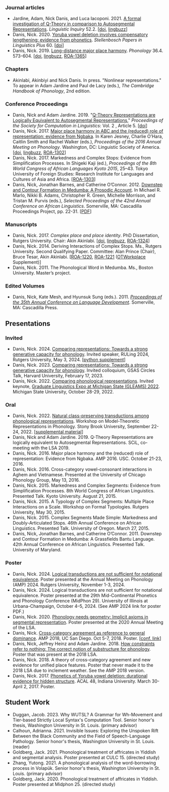 ### Journal articles

* Jardine, Adam, Nick Danis, and Luca Iacoponi. 2021. [A formal investigation of Q-Theory in comparison to Autosegmental Representations](https://www.mitpressjournals.org/doi/abs/10.1162/ling_a_00376). *Linguistic Inquiry* 52.2. [[doi](https://doi.org/10.1162/ling_a_00376), [lingbuzz]()]
* Danis, Nick. 2020. [Yoruba vowel deletion involves compensatory lengthening: evidence from phonetics](https://spilplus.journals.ac.za/pub/article/view/753). *Stellenbosch Papers in Linguistics Plus* 60. [[doi](https://doi.org/10.5842/60-0-753)]
* Danis, Nick. 2019. [Long-distance major place harmony](https://www.cambridge.org/core/journals/phonology/article/abs/longdistance-major-place-harmony/7620003BF480A83F2C0A3B604989B62F). *Phonology* 36.4. 573-604.  [[doi](https://doi.org/10.1017/S0952675719000307), [lingbuzz](https://ling.auf.net/lingbuzz/004988), [ROA-1365](http://roa.rutgers.edu/content/article/files/1804_danis_1.pdf)]

### Chapters

* Akinlabi, Akinbiyi and Nick Danis. In press. "Nonlinear representations." To appear in Adam Jardine and Paul de Lacy (eds.), *The Cambridge Handbook of Phonology*, 2nd edition. 

### Conference Proceedings

* Danis, Nick and Adam Jardine. 2019. "[Q-Theory Representations are Logically Equivalent to Autosegmental Representations](https://scholarworks.umass.edu/scil/vol2/iss1/5)," *Proceedings of the Society for Computation in Linguistics*: Vol. 2 , Article 5. [[doi](https://doi.org/10.7275/tvj1-k306)]
* Danis, Nick. 2017. [Major place harmony in ABC and the (reduced) role of representation: evidence from Ngbaka](http://journals.linguisticsociety.org/proceedings/index.php/amphonology/article/view/3980). In Karen Jesney, Charlie O’Hara, Caitlin Smith and Rachel Walker (eds.), *Proceedings of the 2016 Annual Meeting on Phonology*. Washington, DC: Linguistic Society of America. [[doi](http://dx.doi.org/10.3765/amp.v4i0.3980), [lingbuzz](https://ling.auf.net/lingbuzz/003299), [ROA-1302](http://roa.rutgers.edu/article/view/1607)]
* Danis, Nick. 2017. Markedness and Complex Stops: Evidence from Simplification Processes. In Shigeki Kaji (ed.), *Proceedings of the 8th World Congress of African Languages Kyoto 2015*, 25–43. Tokyo University of Foreign Studies: Research Institute for Languages and Cultures of Asia and Africa. [[ROA-1303](http://roa.rutgers.edu/article/view/1609)]
* Danis, Nick, Jonathan Barnes, and Catherine O’Connor. 2012. [Downstep and Contour Formation in Medumba: A Prosodic Account](http://www.lingref.com/cpp/acal/42/abstract2755.html). In Michael R. Marlo, Nikki B. Adams, Christopher R. Green, Michelle Morrison, and Tristan M. Purvis (eds.), *Selected Proceedings of the 42nd Annual Conference on African Linguistics*. Somerville, MA: Cascadilla Proceedings Project, pp. 22-31. [[PDF](http://www.lingref.com/cpp/acal/42/paper2755.pdf)]

### Manuscripts

* Danis, Nick. 2017. *Complex place and place identity*. PhD Dissertation, Rutgers University. Chair: Akin Akinlabi. [[doi](https://doi.org/doi:10.7282/T38055PH), [lingbuzz](https://ling.auf.net/lingbuzz/003693), [ROA-1324](http://roa.rutgers.edu/article/view/1695)]
* Danis, Nick. 2014. Deriving Interactions of Complex Stops. Ms., Rutgers University. Second Qualifying Paper. Committee: Alan Prince (Chair), Bruce Tesar, Akin Akinlabi. [[ROA-1220](http://roa.rutgers.edu/article/view/1362), [ROA-1221](http://roa.rutgers.edu/article/view/1363) ([OTWorkplace](https://sites.google.com/site/otworkplace/) Supplement)]
* Danis, Nick. 2011. The Phonological Word in Medumba. Ms., Boston University. Master’s project.

### Edited Volumes

* Danis, Nick, Kate Mesh, and Hyunsuk Sung (eds.). 2011. [*Proceedings of the 35th Annual Conference on Language Development*](http://www.cascadilla.com/bucld35toc.html). Somerville, MA: Cascadilla Press.

## Presentations

### Invited

* Danis, Nick. 2024. [Comparing representations: Towards a strong generative capacity for phonology](../assets/slides/danis2024-comparing-phonological-ruling.pdf). Invited speaker, RULing 2024, Rutgers University, May 3, 2024. [[python supplement](https://github.com/nickdanis/autosegx/blob/master/danis-ruling2024.ipynb)]
* Danis, Nick. 2023. [Comparing representations: Towards a strong generative capacity for phonology](../assets/slides/danis2023-comparing-phonological-harvard.pdf). Invited colloquium, GSAS Circles Talk, Harvard University, February 17, 2023.
* Danis, Nick. 2022. [Comparing phonological representations](../assets/slides/danis2022-comparing-phonological-msu.pdf). Invited keynote, [Graduate Linguistics Expo at Michigan State (GLEAMS) 2022](https://msulinguists.weebly.com/gleams-2022-325625.html). Michigan State University, October 28-29, 2022.

### Oral

* Danis, Nick. 2022. [Natural class-preserving transductions among phonological representations](../assets/slides/danis2022-stonybrook-natclass.pdf). Workshop on Model-Theoretic Representations in Phonology. Stony Brook University, September 22-24, 2022. [[supplemental material](_research/ngbaka.md)]
* Danis, Nick and Adam Jardine. 2019. Q-Theory Representations are logically equivalent to Autosegmental Representations. SCiL, co-meeting with the LSA 2019. 
* Danis, Nick. 2016. Major place harmony and the (reduced) role of representation: Evidence from Ngbaka. AMP 2016. USC. October 21-23, 2016.
* Danis, Nick. 2016. Cross-category vowel-consonant interactions in Aghem and Vietnamese. Presented at the University of Chicago Phonology Group, May 13, 2016.
* Danis, Nick. 2015. Markedness and Complex Segments: Evidence from Simplification Processes. 8th World Congress of African Linguistics. Presented Talk. Kyoto University. August 21, 2015.
* Danis, Nick. 2015. A Typology of Complex Segments: Multiple Place Interactions on a Scale. Workshop on Formal Typologies. Rutgers University, May 30, 2015.
* Danis, Nick. 2015. Complex Segments Made Simple: Markedness and Doubly-Articulated Stops. 46th Annual Conference on African Linguistics. Presented Talk. University of Oregon. March 27, 2015.
* Danis, Nick, Jonathan Barnes, and Catherine O’Connor. 2011. Downstep and Contour Formation in Medumba: A Grassfields Bantu Language. 42th Annual Conference on African Linguistics. Presented Talk. University of Maryland.

### Poster

* Danis, Nick. 2024. [Logical transductions are not sufficient for notational equivalence](../assets/posters/danis2024-amp-poster.pdf). Poster presented at the Annual Meeting on Phonology (AMP) 2024. Rutgers University, November 1-3, 2024.
* Danis, Nick. 2024. Logical transductions are not sufficient for notational equivalence. Poster presented at the 29th Mid-Continental Phonetics and Phonology Conference (MidPhon 29). University of Illinois at Urbana-Champaign, October 4–5, 2024. (See AMP 2024 link for poster PDF.)
* Danis, Nick. 2020. [Phonology needs geometry: Implicit axioms in segmental representation](../assets/posters/danis2020-lsa-poster.pdf). Poster presented at the 2020 Annual Meeting of the LSA. 
* Danis, Nick. [Cross-category agreement as reference to general dominance](../assets/posters/danis2018-amp-poster.pdf). AMP 2018, UC San Diego. Oct 5-7, 2018. Poster. [[conf. link](http://phonology.ucsd.edu/wp-content/uploads/sites/54/2018/10/Danis-poster.pdf)]
* Danis, Nick, Jeffrey Heinz and Adam Jardine. 2018. [How constraints refer to nothing: The correct notion of substructure for phonology](../assets/posters/danis-et-al2018-lsa-poster.pdf). Poster that was present at the 2018 LSA. 
* Danis, Nick. 2018. A theory of cross-category agreement and new evidence for unified place features. Poster that never made it to the 2018 LSA due to inclement weather. See the AMP 2018 version.
* Danis, Nick. 2017. [Phonetics of Yoruba vowel deletion: durational evidence for hidden structure](../assets/posters/danis2017-acal48-poster.pdf). ACAL 48, Indiana University. March 30-April 2, 2017. Poster.

## Student Work

* Duggan, Jacob. 2023. Why WUTSL? A Grammar for Wh-Movement and Tier-based Strictly Local Syntax's Computation Tool. Senior honor's thesis, Washington University in St. Louis. (primary advisor)
* Calhoun, Adrianna. 2021. Invisible Issues: Exploring the Unspoken Rift Between the Black Community and the Field of Speech-Language Pathology. Senior honor's thesis, Washington University in St. Louis. (reader)
* Goldberg, Jack. 2021. Phonological treatment of affricates in Yiddish and segmental analysis. Poster presented at CULC 15. (directed study)
* Zhang, Yutong. 2021. A phonological analysis of the word-borrowing process in Volapük. Senior honor's thesis, Washington University in St. Louis. (primary advisor)
* Goldberg, Jack. 2020. Phonological treatment of affricates in Yiddish. Poster presented at Midphon 25. (directed study)
